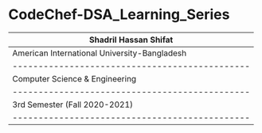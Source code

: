 # CodeChef-DSA_Learning_Series

| Shadril Hassan Shifat                        |
|----------------------------------------------|
| American International University-Bangladesh |
|----------------------------------------------|
| Computer Science & Engineering               |
|----------------------------------------------|
| 3rd Semester (Fall 2020-2021)                |
|----------------------------------------------|
